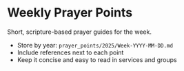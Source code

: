 # Weekly Prayer Points

Short, scripture-based prayer guides for the week.

- Store by year: `prayer_points/2025/Week-YYYY-MM-DD.md`
- Include references next to each point
- Keep it concise and easy to read in services and groups
